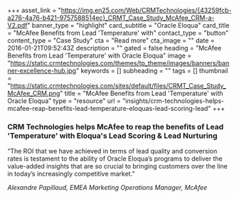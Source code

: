 +++
asset_link = "https://img.en25.com/Web/CRMTechnologies/{43259fcb-a276-4a76-b421-9757588514ec}_CRMT_Case_Study_McAfee_CRM-a-V2.pdf"
banner_type = "highlight"
card_subtitle = "Oracle Eloqua"
card_title = "McAfee Benefits from Lead 'Temperature' with"
contact_type = "button"
content_type = "Case Study"
cta = "Read more"
cta_image = ""
date = 2016-01-21T09:52:43Z
description = ""
gated = false
heading = "McAfee Benefits from Lead 'Temperature' with Oracle Eloqua"
image = "https://static.crmtechnologies.com/themes/tp_theme/images/banners/banner-excellence-hub.jpg"
keywords = []
subheading = ""
tags = []
thumbnail = "https://static.crmtechnologies.com/sites/default/files/CRMT_Case_Study_McAfee_CRM.png"
title = "McAfee Benefits from Lead 'Temperature' with Oracle Eloqua"
type = "resource"
url = "insights/crm-technologies-helps-mcafee-reap-benefits-lead-temperature-eloquas-lead-scoring-lead"
+++

### CRM Technologies helps McAfee to reap the benefits of Lead 'Temperature' with Eloqua's Lead Scoring & Lead Nurturing 

“The ROI that we have achieved in terms of lead quality and conversion rates is testament to the ability of Oracle Eloqua’s programs to deliver the value-added insights that are so crucial to bringing customers over the line in today’s increasingly competitive market.”

_Alexandre Papillaud, EMEA Marketing Operations Manager, McAfee_